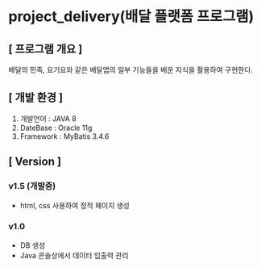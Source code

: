 # project_delivery(배달 플랫폼 프로그램)

## [ 프로그램 개요 ]
배달의 민족, 요기요와 같은 배달앱의 일부 기능들을 배운 지식을 활용하여 구현한다.

## [ 개발 환경 ]
1. 개발언어   : JAVA 8
2. DateBase  : Oracle 11g
3. Framework : MyBatis 3.4.6

## [ Version ]

### v1.5 (개발중)
- html, css 사용하여 정적 페이지 생성

### v1.0
- DB 생성
- Java 콘솔상에서 데이터 입출력 관리
